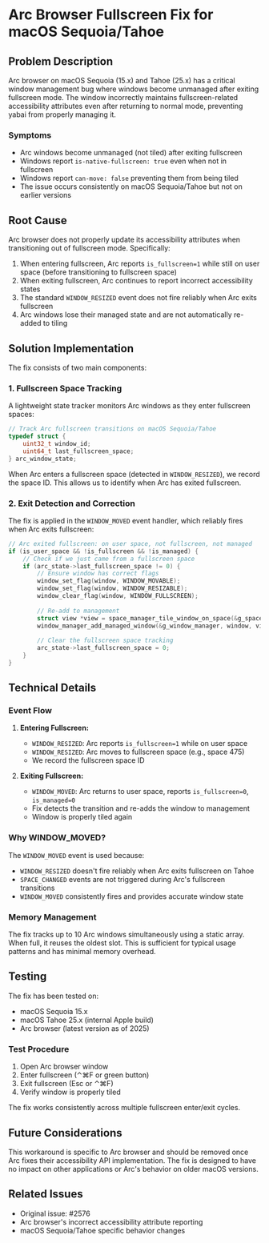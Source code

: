 # Arc Browser Fullscreen Fix for macOS Sequoia/Tahoe

## Problem Description

Arc browser on macOS Sequoia (15.x) and Tahoe (25.x) has a critical window management bug where windows become unmanaged after exiting fullscreen mode. The window incorrectly maintains fullscreen-related accessibility attributes even after returning to normal mode, preventing yabai from properly managing it.

### Symptoms
- Arc windows become unmanaged (not tiled) after exiting fullscreen
- Windows report `is-native-fullscreen: true` even when not in fullscreen
- Windows report `can-move: false` preventing them from being tiled
- The issue occurs consistently on macOS Sequoia/Tahoe but not on earlier versions

## Root Cause

Arc browser does not properly update its accessibility attributes when transitioning out of fullscreen mode. Specifically:

1. When entering fullscreen, Arc reports `is_fullscreen=1` while still on user space (before transitioning to fullscreen space)
2. When exiting fullscreen, Arc continues to report incorrect accessibility states
3. The standard `WINDOW_RESIZED` event does not fire reliably when Arc exits fullscreen
4. Arc windows lose their managed state and are not automatically re-added to tiling

## Solution Implementation

The fix consists of two main components:

### 1. Fullscreen Space Tracking

A lightweight state tracker monitors Arc windows as they enter fullscreen spaces:

```c
// Track Arc fullscreen transitions on macOS Sequoia/Tahoe
typedef struct {
    uint32_t window_id;
    uint64_t last_fullscreen_space;
} arc_window_state;
```

When Arc enters a fullscreen space (detected in `WINDOW_RESIZED`), we record the space ID. This allows us to identify when Arc has exited fullscreen.

### 2. Exit Detection and Correction

The fix is applied in the `WINDOW_MOVED` event handler, which reliably fires when Arc exits fullscreen:

```c
// Arc exited fullscreen: on user space, not fullscreen, not managed
if (is_user_space && !is_fullscreen && !is_managed) {
    // Check if we just came from a fullscreen space
    if (arc_state->last_fullscreen_space != 0) {
        // Ensure window has correct flags
        window_set_flag(window, WINDOW_MOVABLE);
        window_set_flag(window, WINDOW_RESIZABLE);
        window_clear_flag(window, WINDOW_FULLSCREEN);
        
        // Re-add to management
        struct view *view = space_manager_tile_window_on_space(&g_space_manager, window, current_space);
        window_manager_add_managed_window(&g_window_manager, window, view);
        
        // Clear the fullscreen space tracking
        arc_state->last_fullscreen_space = 0;
    }
}
```

## Technical Details

### Event Flow

1. **Entering Fullscreen:**
   - `WINDOW_RESIZED`: Arc reports `is_fullscreen=1` while on user space
   - `WINDOW_RESIZED`: Arc moves to fullscreen space (e.g., space 475)
   - We record the fullscreen space ID

2. **Exiting Fullscreen:**
   - `WINDOW_MOVED`: Arc returns to user space, reports `is_fullscreen=0`, `is_managed=0`
   - Fix detects the transition and re-adds the window to management
   - Window is properly tiled again

### Why WINDOW_MOVED?

The `WINDOW_MOVED` event is used because:
- `WINDOW_RESIZED` doesn't fire reliably when Arc exits fullscreen on Tahoe
- `SPACE_CHANGED` events are not triggered during Arc's fullscreen transitions
- `WINDOW_MOVED` consistently fires and provides accurate window state

### Memory Management

The fix tracks up to 10 Arc windows simultaneously using a static array. When full, it reuses the oldest slot. This is sufficient for typical usage patterns and has minimal memory overhead.

## Testing

The fix has been tested on:
- macOS Sequoia 15.x
- macOS Tahoe 25.x (internal Apple build)
- Arc browser (latest version as of 2025)

### Test Procedure

1. Open Arc browser window
2. Enter fullscreen (⌃⌘F or green button)
3. Exit fullscreen (Esc or ⌃⌘F)
4. Verify window is properly tiled

The fix works consistently across multiple fullscreen enter/exit cycles.

## Future Considerations

This workaround is specific to Arc browser and should be removed once Arc fixes their accessibility API implementation. The fix is designed to have no impact on other applications or Arc's behavior on older macOS versions.

## Related Issues

- Original issue: #2576
- Arc browser's incorrect accessibility attribute reporting
- macOS Sequoia/Tahoe specific behavior changes
